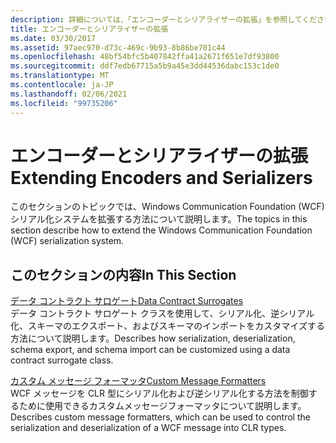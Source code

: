 ```yaml
---
description: 詳細については、「エンコーダーとシリアライザーの拡張」を参照してください。
title: エンコーダーとシリアライザーの拡張
ms.date: 03/30/2017
ms.assetid: 97aec970-d73c-469c-9b93-8b86be701c44
ms.openlocfilehash: 48bf54bfc5b407842ffa41a2671f651e7df93800
ms.sourcegitcommit: ddf7edb67715a5b9a45e3dd44536dabc153c1de0
ms.translationtype: MT
ms.contentlocale: ja-JP
ms.lasthandoff: 02/06/2021
ms.locfileid: "99735206"
---
```

# <a name="extending-encoders-and-serializers"></a><span data-ttu-id="e7ef7-103">エンコーダーとシリアライザーの拡張</span><span class="sxs-lookup"><span data-stu-id="e7ef7-103">Extending Encoders and Serializers</span></span>

<span data-ttu-id="e7ef7-104">このセクションのトピックでは、Windows Communication Foundation (WCF) シリアル化システムを拡張する方法について説明します。</span><span class="sxs-lookup"><span data-stu-id="e7ef7-104">The topics in this section describe how to extend the Windows Communication Foundation (WCF) serialization system.</span></span>  
  
## <a name="in-this-section"></a><span data-ttu-id="e7ef7-105">このセクションの内容</span><span class="sxs-lookup"><span data-stu-id="e7ef7-105">In This Section</span></span>  

 [<span data-ttu-id="e7ef7-106">データ コントラクト サロゲート</span><span class="sxs-lookup"><span data-stu-id="e7ef7-106">Data Contract Surrogates</span></span>](data-contract-surrogates.md)  
 <span data-ttu-id="e7ef7-107">データ コントラクト サロゲート クラスを使用して、シリアル化、逆シリアル化、スキーマのエクスポート、およびスキーマのインポートをカスタマイズする方法について説明します。</span><span class="sxs-lookup"><span data-stu-id="e7ef7-107">Describes how serialization, deserialization, schema export, and schema import can be customized using a data contract surrogate class.</span></span>  
  
 [<span data-ttu-id="e7ef7-108">カスタム メッセージ フォーマッタ</span><span class="sxs-lookup"><span data-stu-id="e7ef7-108">Custom Message Formatters</span></span>](custom-message-formatters.md)  
 <span data-ttu-id="e7ef7-109">WCF メッセージを CLR 型にシリアル化および逆シリアル化する方法を制御するために使用できるカスタムメッセージフォーマッタについて説明します。</span><span class="sxs-lookup"><span data-stu-id="e7ef7-109">Describes custom message formatters, which can be used to control the serialization and deserialization of a WCF message into CLR types.</span></span>
